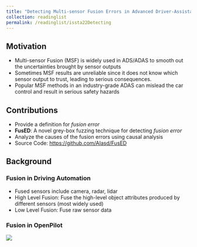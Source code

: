 ```yaml
---
title: "Detecting Multi-sensor Fusion Errors in Advanced Driver-Assistance Systems"
collection: readinglist
permalink: /readinglist/issta22Detecting
---
```


## Motivation
- Multi-sensor Fusion (MSF) is widely used in ADS/ADAS to smooth out the uncertainties brought by sensor outputs  
- Sometimes MSF results are unreliable since it does not know which sensor output to trust, leading to serious consequences.
- Popular MSF methods in an industry-grade ADAS can mislead the
car control and result in serious safety hazards 

## Contributions
- Provide a definition for *fusion error*
- **FusED**: A novel grey-box fuzzing technique for detecting *fusion error*
- Analyze the causes of the fusion errors using causal analysis
- Source Code: https://github.com/AIasd/FusED

## Background
### Fusion in Driving Automation
- Fused sensors include camera, radar, lidar
- High Level Fusion: Fuse the high-level object attributes produced by different sensors (most widely used)
- Low Level Fusion: Fuse raw sensor data
### Fusion in OpenPilot
<img src="../images/fusion.png">
